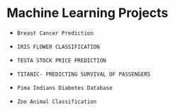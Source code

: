 # Machine Learning Projects
*     Breast Cancer Prediction
*     IRIS FLOWER CLASSIFICATION 
*     TESTA STOCK PRICE PREDICTION
*     TITANIC- PREDICTING SURVIVAL OF PASSENGERS
*     Pima Indians Diabetes Database
*     Zoo Animal Classification

